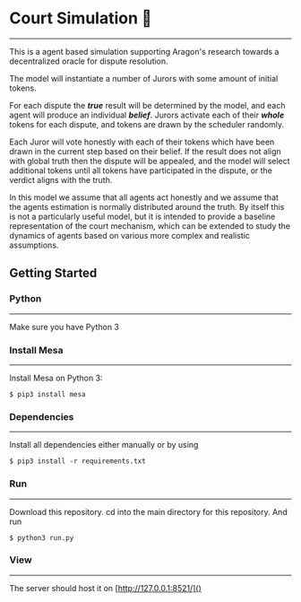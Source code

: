 # Court Simulation 🔬 
------------
This is a agent based simulation supporting Aragon's research towards a decentralized oracle for dispute resolution.

The model will instantiate a number of Jurors with some amount of initial tokens.

For each dispute the ***true*** result will be determined by the model, and each agent will produce an individual ***belief***. Jurors activate each of their ***whole*** tokens for each dispute, and tokens are drawn by the scheduler randomly.

Each Juror will vote honestly with each of their tokens which have been drawn in the current step based on their belief. If the result does not align with global truth then the dispute will be appealed, and the model will select additional tokens until all tokens have participated in the dispute, or the verdict aligns with the truth.

In this model we assume that all agents act honestly and we assume that the agents estimation is normally distributed around the truth. By itself this is not a particularly useful model, but it is intended to provide a baseline representation of the court mechanism, which can be extended to study the dynamics of agents based on various more complex and realistic assumptions.

## Getting Started

### Python
------------
Make sure you have Python 3

### Install Mesa
------------
Install Mesa on Python 3:

    $ pip3 install mesa

### Dependencies
------------
Install all dependencies either manually or by using
```
$ pip3 install -r requirements.txt
```

### Run
------------
Download this repository.
cd into the main directory for this repository.
And run
```
$ python3 run.py
```

### View
------------
The server should host it on [http://127.0.0.1:8521/]()
